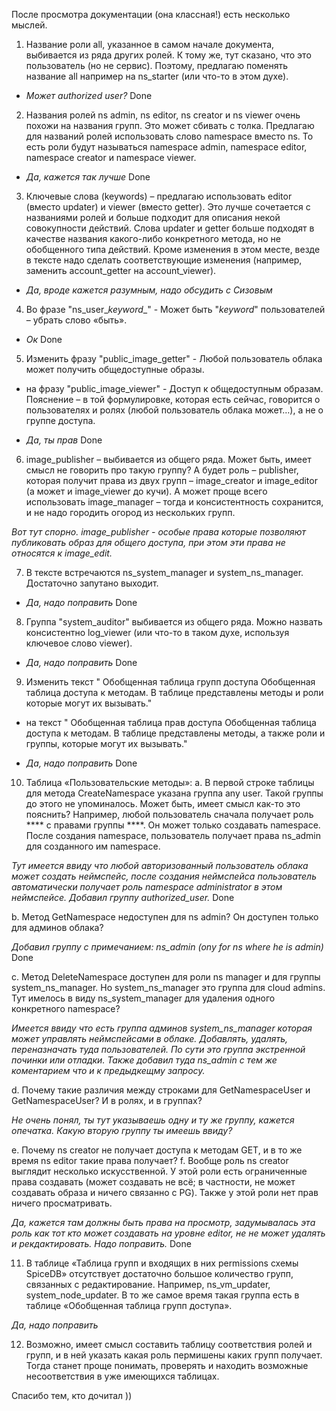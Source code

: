 После просмотра документации (она классная!) есть несколько мыслей. 
1.	Название роли all, указанное в самом начале документа, выбивается из ряда других ролей. К тому же, тут сказано, что это пользователь (но не сервис). Поэтому, предлагаю поменять название all например на ns_starter (или что-то в этом духе).

* *Может authorized user?* Done

2.	Названия ролей ns admin, ns editor, ns creator и ns viewer очень похожи на названия групп. Это может сбивать с толка. Предлагаю для названий ролей использовать слово namespace вместо ns. То есть роли будут называться namespace admin, namespace editor, namespace creator и namespace viewer.

* *Да, кажется так лучше* Done

3.	Ключевые слова (keywords)
– предлагаю использовать editor (вместо updater) и viewer (вместо getter).
Это лучше сочетается с названиями ролей и больше подходит для описания некой совокупности действий. Слова updater и getter больше подходят в качестве названия какого-либо конкретного метода, но не обобщенного типа действий.
Кроме изменения в этом месте, везде в тексте надо сделать соответствующие изменения (например, заменить account_getter на account_viewer).

* *Да, вроде кажется разумным, надо обсудить с Сизовым*

4.	Во фразе 
"ns_user_*keyword*_" - Может быть "_keyword_" пользователей
– убрать слово «быть».

* *Ок* Done

5.	Изменить фразу 
"public_image_getter" - Любой пользователь облака может получить общедоступные образы.
- на фразу
"public_image_viewer" - Доступ к общедоступным образам.
Пояснение – в той формулировке, которая есть сейчас, говорится о пользователях и ролях (любой пользователь облака может…), а не о группе доступа.

* *Да, ты прав* Done

6.	image_publisher – выбивается из общего ряда. Может быть, имеет смысл не говорить про такую группу? А будет роль – publisher, которая получит права из двух групп – image_creator и image_editor (а может и image_viewer до кучи). А может проще всего использовать image_manager – тогда и консистентность сохранится, и не надо городить огород из нескольких групп.

*Вот тут спорно.  image_publisher - особые права которые позволяют публиковать образ для общего доступа, при этом эти права не относятся к image_edit.*

7.	В тексте встречаются ns_system_manager и system_ns_manager. Достаточно запутано выходит.

* *Да, надо поправить* Done

8.	Группа "system_auditor" выбивается из общего ряда. Можно назвать консистентно log_viewer (или что-то в таком духе, используя ключевое слово viewer).

* *Да, надо поправить* Done

9.	Изменить текст
" Обобщенная таблица групп доступа
Обобщенная таблица доступа к методам. В таблице представлены методы и роли которые могут их вызывать."
- на текст
" Обобщенная таблица прав доступа
Обобщенная таблица доступа к методам. В таблице представлены методы, а также роли и группы, которые могут их вызывать."

* *Да, надо поправить* Done
 
10.	Таблица «Пользовательские методы»:
a.	В первой строке таблицы для метода CreateNamespace указана группа any user. Такой группы до этого не упоминалось. Может быть, имеет смысл как-то это пояснить? Например, любой пользователь сначала получает роль **** с правами группы ****. Он может только создавать namespace. После создания namespace, пользователь получает права ns_admin для созданного им namespace.

*Тут имеется ввиду что любой авторизованный пользователь облака может создать неймспейс, после создания неймспейса пользователь автоматически получает роль namespace administrator в этом неймспейсе. Добавил группу authorized_user.* Done

b.	Метод GetNamespace недоступен для ns admin? Он доступен только для админов облака?

*Добавил группу с примечанием: ns_admin (ony for ns where he is admin)* Done

c.	Метод DeleteNamespace доступен для роли ns manager и для группы system_ns_manager. Но system_ns_manager это группа для cloud admins. Тут имелось в виду ns_system_manager для удаления одного конкретного namespace?

*Имеется ввиду что есть группа админов system_ns_manager которая может управлять неймспейсами в облаке. Добавлять, удалять, переназначать туда пользователей. По сути это группа экстренной починки или отладки. Также добавил туда ns_admin с тем же коментарием что и к предыдкещму запросу.*

d.	Почему такие различия между строками для GetNamespaceUser и GetNamespaceUser? И в ролях, и в группах?

*Не очень понял, ты тут указываешь одну и ту же группу, кажется опечатка. Какую вторую группу ты имеешь ввиду?*

e.	Почему ns creator не получает доступа к методам GET, и в то же время ns editor такие права получает?
f.	Вообще роль ns creator выглядит несколько искусственной. У этой роли есть ограниченные права создавать (может создавать не всё; в частности, не может создавать образа и ничего связанно с PG). Также у этой роли нет прав ничего просматривать.

*Да, кажется там должны быть права на просмотр, задумывалась эта роль как тот кто может создавать на уровне editor, не не может удалять и рекдактировать. Надо поправить.* Done

11.	В таблице «Таблица групп и входящих в них permissions схемы SpiceDB» отсутствует достаточно большое количество групп, связанных с редактирование. Например, ns_vm_updater, system_node_updater. В то же самое время такая группа есть в таблице «Обобщенная таблица групп доступа».

*Да, надо поправить*

12.	Возможно, имеет смысл составить таблицу соответствия ролей и групп, и в ней указать какая роль пермишены каких групп получает. Тогда станет проще понимать, проверять и находить возможные несоответствия в уже имеющихся таблицах.

Спасибо тем, кто дочитал ))